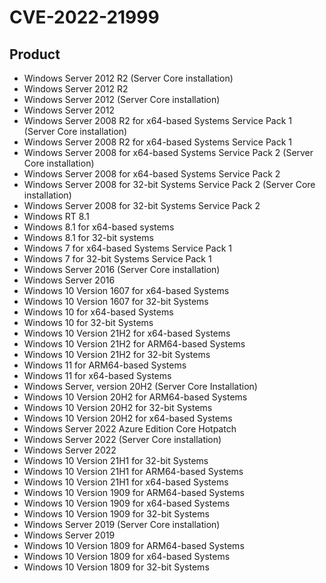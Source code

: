 # CVE-2022-21999

## Product

- Windows Server 2012 R2 (Server Core installation)
- Windows Server 2012 R2
- Windows Server 2012 (Server Core installation)
- Windows Server 2012
- Windows Server 2008 R2 for x64-based Systems Service Pack 1 (Server Core installation)
- Windows Server 2008 R2 for x64-based Systems Service Pack 1
- Windows Server 2008 for x64-based Systems Service Pack 2 (Server Core installation)
- Windows Server 2008 for x64-based Systems Service Pack 2
- Windows Server 2008 for 32-bit Systems Service Pack 2 (Server Core installation)
- Windows Server 2008 for 32-bit Systems Service Pack 2
- Windows RT 8.1
- Windows 8.1 for x64-based systems
- Windows 8.1 for 32-bit systems
- Windows 7 for x64-based Systems Service Pack 1
- Windows 7 for 32-bit Systems Service Pack 1
- Windows Server 2016 (Server Core installation)
- Windows Server 2016
- Windows 10 Version 1607 for x64-based Systems
- Windows 10 Version 1607 for 32-bit Systems
- Windows 10 for x64-based Systems
- Windows 10 for 32-bit Systems
- Windows 10 Version 21H2 for x64-based Systems
- Windows 10 Version 21H2 for ARM64-based Systems
- Windows 10 Version 21H2 for 32-bit Systems
- Windows 11 for ARM64-based Systems
- Windows 11 for x64-based Systems
- Windows Server, version 20H2 (Server Core Installation)
- Windows 10 Version 20H2 for ARM64-based Systems
- Windows 10 Version 20H2 for 32-bit Systems
- Windows 10 Version 20H2 for x64-based Systems
- Windows Server 2022 Azure Edition Core Hotpatch
- Windows Server 2022 (Server Core installation)
- Windows Server 2022
- Windows 10 Version 21H1 for 32-bit Systems
- Windows 10 Version 21H1 for ARM64-based Systems
- Windows 10 Version 21H1 for x64-based Systems
- Windows 10 Version 1909 for ARM64-based Systems
- Windows 10 Version 1909 for x64-based Systems
- Windows 10 Version 1909 for 32-bit Systems
- Windows Server 2019 (Server Core installation)
- Windows Server 2019
- Windows 10 Version 1809 for ARM64-based Systems
- Windows 10 Version 1809 for x64-based Systems
- Windows 10 Version 1809 for 32-bit Systems